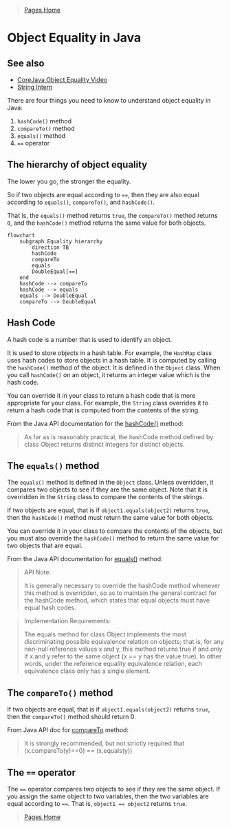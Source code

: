 >[Pages Home](Home.md)

# Object Equality in Java

## See also
- [CoreJava Object Equality Video](https://drive.google.com/file/d/1yKr6NeY0wdWYgJ29zv4DY41UNta3e9Is/view?usp=share_link) 
- [String Intern](StringIntern.md)

There are four things you need to know to understand object equality in Java:

1. `hashCode()` method
2. `compareTo()` method
3. `equals()` method
4. `==` operator

## The hierarchy of object equality

The lower you go, the stronger the equality.

So if two objects are equal according to `==`, then they are also equal according to `equals()`, `compareTo()`, and `hashCode()`.

That is, the `equals()` method returns `true`, the `compareTo()` method returns `0`, and the `hashCode()` method returns the same value for both objects.

```mermaid
flowchart
    subgraph Equality hierarchy
        direction TB
        hashCode
        compareTo
        equals
        DoubleEqual[==]
    end
    hashCode --> compareTo
    hashCode --> equals
    equals --> DoubleEqual
    compareTo --> DoubleEqual

```

## Hash Code

A hash code is a number that is used to identify an object.

It is used to store objects in a hash table.
For example, the `HashMap` class uses hash codes to store objects in a hash table.
It is computed by calling the `hashCode()` method of the object.
It is defined in the `Object` class.
When you call `hashCode()` on an object, it returns an integer value which is the hash code.

You can override it in your class to return a hash code that is more appropriate for your class.
For example, the `String` class overrides it to return a hash code that is computed from the contents of the string.

From the Java API documentation for the [hashCode()](<https://docs.oracle.com/en/java/javase/17/docs/api/java.base/java/lang/Object.html#hashCode()>) method:

> As far as is reasonably practical, the hashCode method defined by class Object returns distinct integers for distinct objects.

## The `equals()` method

The `equals()` method is defined in the `Object` class.
Unless overridden, it compares two objects to see if they are the same object.
Note that it is overridden in the `String` class to compare the contents of the strings.

If two objects are equal, that is if `object1.equals(object2)` returns `true`, then the `hashCode()` method must return the same value for both objects.

You can override it in your class to compare the contents of the objects, but you must also override the `hashCode()` method to return the same value for two objects that are equal.

From the Java API documentation for [equals()](<https://docs.oracle.com/en/java/javase/17/docs/api/java.base/java/lang/Object.html#equals(java.lang.Object)>) method:

> API Note:
>
> It is generally necessary to override the hashCode method whenever this method is overridden, so as to maintain the general contract for the hashCode method, which states that equal objects must have equal hash codes.

> Implementation Requirements:
>
> The equals method for class Object implements the most discriminating possible equivalence relation on objects; that is, for any non-null reference values x and y, this method returns true if and only if x and y refer to the same object (x == y has the value true). In other words, under the reference equality equivalence relation, each equivalence class only has a single element.

## The `compareTo()` method

If two objects are equal, that is if `object1.equals(object2)` returns `true`, then the `compareTo()` method should return 0.

From Java API doc for [compareTo](<https://docs.oracle.com/en/java/javase/11/docs/api/java.base/java/lang/Comparable.html#compareTo(T)>) method:

> It is strongly recommended, but not strictly required that (x.compareTo(y)==0) == (x.equals(y))

## The `==` operator

The `==` operator compares two objects to see if they are the same object.
If you assign the same object to two variables, then the two variables are equal according to `==`.
That is, `object1 == object2` returns `true`.

>[Pages Home](Home.md)